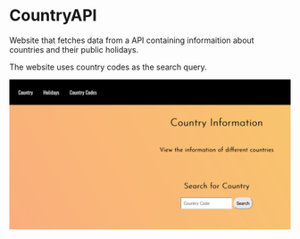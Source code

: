 # CountryAPI
Website that fetches data from a API containing informaition about countries and their public holidays.

The website uses country codes as the search query.


<img src="CountryAPI.png" alt="Screenshot" title="Screenshot">
